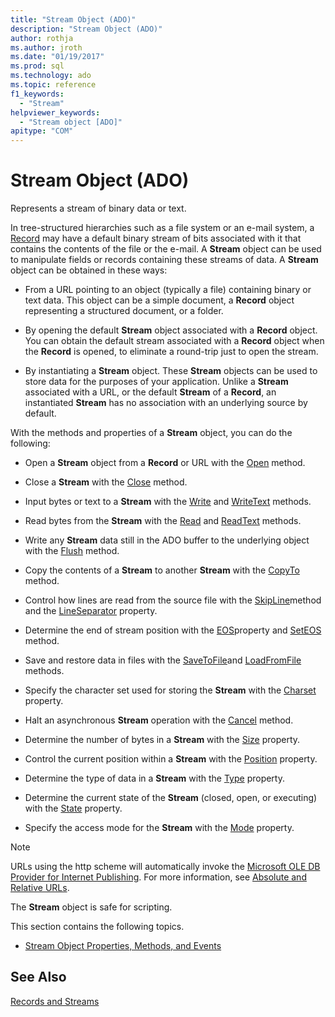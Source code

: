 ```yaml
---
title: "Stream Object (ADO)"
description: "Stream Object (ADO)"
author: rothja
ms.author: jroth
ms.date: "01/19/2017"
ms.prod: sql
ms.technology: ado
ms.topic: reference
f1_keywords:
  - "Stream"
helpviewer_keywords:
  - "Stream object [ADO]"
apitype: "COM"
---
```

# Stream Object (ADO)
Represents a stream of binary data or text.  
  
 In tree-structured hierarchies such as a file system or an e-mail system, a [Record](./record-object-ado.md) may have a default binary stream of bits associated with it that contains the contents of the file or the e-mail. A **Stream** object can be used to manipulate fields or records containing these streams of data. A **Stream** object can be obtained in these ways:  
  
-   From a URL pointing to an object (typically a file) containing binary or text data. This object can be a simple document, a **Record** object representing a structured document, or a folder.  
  
-   By opening the default **Stream** object associated with a **Record** object. You can obtain the default stream associated with a **Record** object when the **Record** is opened, to eliminate a round-trip just to open the stream.  
  
-   By instantiating a **Stream** object. These **Stream** objects can be used to store data for the purposes of your application. Unlike a **Stream** associated with a URL, or the default **Stream** of a **Record**, an instantiated **Stream** has no association with an underlying source by default.  
  
 With the methods and properties of a **Stream** object, you can do the following:  
  
-   Open a **Stream** object from a **Record** or URL with the [Open](./open-method-ado-stream.md) method.  
  
-   Close a **Stream** with the [Close](./close-method-ado.md) method.  
  
-   Input bytes or text to a **Stream** with the [Write](./write-method.md) and [WriteText](./writetext-method.md) methods.  
  
-   Read bytes from the **Stream** with the [Read](./read-method.md) and [ReadText](./readtext-method.md) methods.  
  
-   Write any **Stream** data still in the ADO buffer to the underlying object with the [Flush](./flush-method-ado.md) method.  
  
-   Copy the contents of a **Stream** to another **Stream** with the [CopyTo](./copyto-method-ado.md) method.  
  
-   Control how lines are read from the source file with the [SkipLine](./skipline-method.md)method and the [LineSeparator](./lineseparator-property-ado.md) property.  
  
-   Determine the end of stream position with the [EOS](./eos-property.md)property and [SetEOS](./seteos-method.md) method.  
  
-   Save and restore data in files with the [SaveToFile](./savetofile-method.md)and [LoadFromFile](./loadfromfile-method-ado.md) methods.  
  
-   Specify the character set used for storing the **Stream** with the [Charset](./charset-property-ado.md) property.  
  
-   Halt an asynchronous **Stream** operation with the [Cancel](./cancel-method-ado.md) method.  
  
-   Determine the number of bytes in a **Stream** with the [Size](./size-property-ado-stream.md) property.  
  
-   Control the current position within a **Stream** with the [Position](./position-property-ado.md) property.  
  
-   Determine the type of data in a **Stream** with the [Type](./type-property-ado-stream.md) property.  
  
-   Determine the current state of the **Stream** (closed, open, or executing) with the [State](./state-property-ado.md) property.  
  
-   Specify the access mode for the **Stream** with the [Mode](./mode-property-ado.md) property.  
  
> [!NOTE]
>  URLs using the http scheme will automatically invoke the [Microsoft OLE DB Provider for Internet Publishing](../../guide/appendixes/microsoft-ole-db-provider-for-internet-publishing.md). For more information, see [Absolute and Relative URLs](../../guide/data/absolute-and-relative-urls.md).  
  
 The **Stream** object is safe for scripting.  
  
 This section contains the following topics.  
  
-   [Stream Object Properties, Methods, and Events](./stream-object-properties-methods-and-events.md)  
  
## See Also  
 [Records and Streams](../../guide/data/records-and-streams.md)